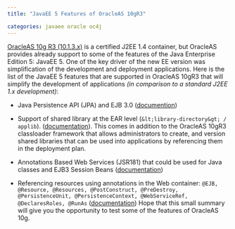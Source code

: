 ```yaml
---
title: "JavaEE 5 Features of OracleAS 10gR3"

categories: javaee oracle oc4j
---
```

[OracleAS 10g R3 (10.1.3.x)](http://otn.oracle.com/products/oc4j) is a certified J2EE 1.4 container, but OracleAS provides already support to some of the features of the Java Enterprise Edition 5: JavaEE 5. One of the key driver of the new EE version was simplification of the development and deployment applications. Here is the list of the JavaEE 5 features that are supported in OracleAS 10gR3 that will simplify the development of applications *(in comparison to a standard J2EE 1.x development)*:

*   Java Persistence API (JPA) and EJB 3.0 ([documention](http://download-uk.oracle.com/docs/cd/B32110_01/web.1013/b28221/toc.htm))

*   Support of shared library at the EAR level (`&lt;library-directory&gt; / applib`). ([documentation](http://download.oracle.com/docs/cd/B31017_01/web.1013/b28952/classload.htm#BABGAABD)). This comes in addition to the OracleAS 10gR3 classloader framework that allows administrators to create, and version shared libraries that can be used into applications by referencing them in the deployment plan.

*   Annotations Based Web Services (JSR181)  that could be used for Java classes and EJB3 Session Beans ([documentation](http://download.oracle.com/docs/cd/B32110_01/web.1013/b28974/devannotation.htm#CHDFJBEH))

*   Referencing resources using annotations in the Web container: `@EJB, @Resource, @Resources, @PostConstruct, @PreDestroy, @PersistenceUnit, @PersistenceContext, @WebServiceRef, @DeclaresRoles, @RunAs`  ([documentation](http://download.oracle.com/docs/cd/B32110_01/web.1013/b28959/annotations.htm#sthref248))
Hope that this small summary will give you the opportunity to test some of the features of OracleAS 10g.
